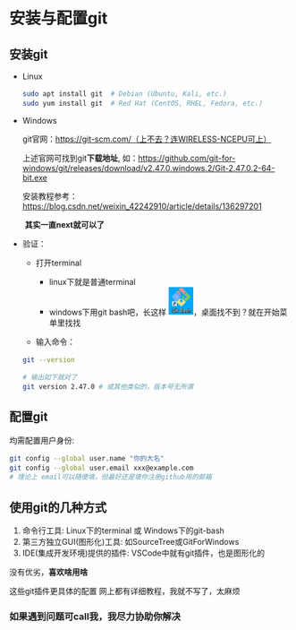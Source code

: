 # 安装与配置git

## 安装git

- Linux

  ```bash
  sudo apt install git	# Debian (Ubuntu, Kali, etc.)
  sudo yum install git	# Red Hat (CentOS, RHEL, Fedora, etc.)
  ```

- Windows

  git官网：https://git-scm.com/（上不去？连WIRELESS-NCEPU可上）

  上述官网可找到git**下载地址**, 如：https://github.com/git-for-windows/git/releases/download/v2.47.0.windows.2/Git-2.47.0.2-64-bit.exe

  安装教程参考：https://blog.csdn.net/weixin_42242910/article/details/136297201  

  ​        **其实一直next就可以了**

- 验证：

  - 打开terminal
    - linux下就是普通terminal
    - windows下用git bash吧，长这样 <img src="./pics/git-bash.png" alt="git-bash" style="zoom: 50%;" />，桌面找不到？就在开始菜单里找找
  
  - 输入命令：
  
  ```bash
  git --version
  ```
  ```bash
  # 输出如下就对了
  git version 2.47.0 # 或其他类似的，版本号无所谓
  ```

## 配置git

均需配置用户身份:

```bash
git config --global user.name "你的大名"
git config --global user.email xxx@example.com
# 理论上 email可以随便填，但最好还是填你注册github用的邮箱
```

## 使用git的几种方式
1. 命令行工具: Linux下的terminal 或 Windows下的git-bash
2. 第三方独立GUI(图形化)工具: 如SourceTree或GitForWindows
3. IDE(集成开发环境)提供的插件: VSCode中就有git插件，也是图形化的

没有优劣，**喜欢啥用啥**

这些git插件更具体的配置 网上都有详细教程，我就不写了，太麻烦

### 如果遇到问题可call我，我尽力协助你解决

